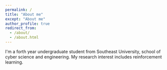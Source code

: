 ```yaml
---
permalink: /
title: "About me"
except: "About me"
author_profile: true
redirect_from: 
  - /about/
  - /about.html
---
```


I'm a forth year undergraduate student from Southeast University, school of cyber science and engineering. My research interest includes reinforcement learning.
